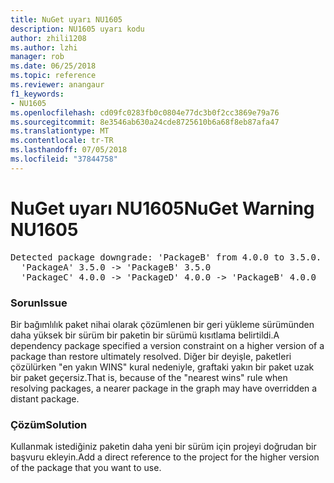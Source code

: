 ```yaml
---
title: NuGet uyarı NU1605
description: NU1605 uyarı kodu
author: zhili1208
ms.author: lzhi
manager: rob
ms.date: 06/25/2018
ms.topic: reference
ms.reviewer: anangaur
f1_keywords:
- NU1605
ms.openlocfilehash: cd09fc0283fb0c0804e77dc3b0f2cc3869e79a76
ms.sourcegitcommit: 8e3546ab630a24cde8725610b6a68f8eb87afa47
ms.translationtype: MT
ms.contentlocale: tr-TR
ms.lasthandoff: 07/05/2018
ms.locfileid: "37844758"
---
```

# <a name="nuget-warning-nu1605"></a><span data-ttu-id="d3219-103">NuGet uyarı NU1605</span><span class="sxs-lookup"><span data-stu-id="d3219-103">NuGet Warning NU1605</span></span>

<pre>Detected package downgrade: 'PackageB' from 4.0.0 to 3.5.0. Reference the package directly from the project to select a different version.<br/>  'PackageA' 3.5.0 -> 'PackageB' 3.5.0<br/>  'PackageC' 4.0.0 -> 'PackageD' 4.0.0 -> 'PackageB' 4.0.0</pre>

### <a name="issue"></a><span data-ttu-id="d3219-104">Sorun</span><span class="sxs-lookup"><span data-stu-id="d3219-104">Issue</span></span>
<span data-ttu-id="d3219-105">Bir bağımlılık paket nihai olarak çözümlenen bir geri yükleme sürümünden daha yüksek bir sürüm bir paketin bir sürümü kısıtlama belirtildi.</span><span class="sxs-lookup"><span data-stu-id="d3219-105">A dependency package specified a version constraint on a higher version of a package than restore ultimately resolved.</span></span> <span data-ttu-id="d3219-106">Diğer bir deyişle, paketleri çözülürken "en yakın WINS" kural nedeniyle, graftaki yakın bir paket uzak bir paket geçersiz.</span><span class="sxs-lookup"><span data-stu-id="d3219-106">That is, because of the "nearest wins" rule when resolving packages, a nearer package in the graph may have overridden a distant package.</span></span>

### <a name="solution"></a><span data-ttu-id="d3219-107">Çözüm</span><span class="sxs-lookup"><span data-stu-id="d3219-107">Solution</span></span>
<span data-ttu-id="d3219-108">Kullanmak istediğiniz paketin daha yeni bir sürüm için projeyi doğrudan bir başvuru ekleyin.</span><span class="sxs-lookup"><span data-stu-id="d3219-108">Add a direct reference to the project for the higher version of the package that you want to use.</span></span>